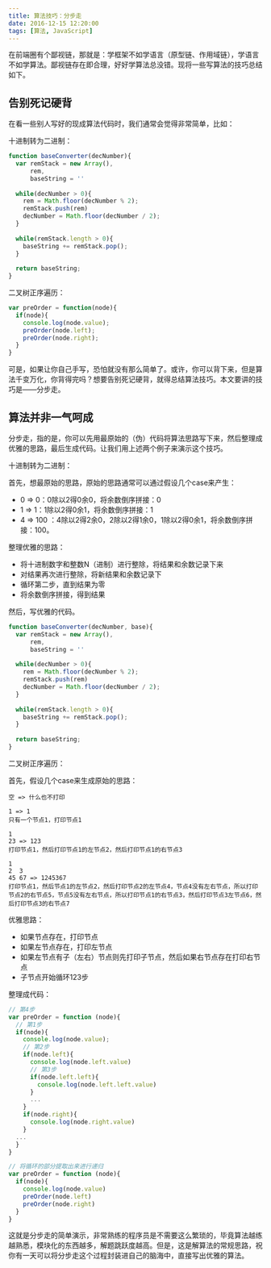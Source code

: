 ```yaml
---
title: 算法技巧：分步走
date: 2016-12-15 12:20:00
tags: [算法, JavaScript]
---
```


在前端圈有个鄙视链，那就是：学框架不如学语言（原型链、作用域链），学语言不如学算法。鄙视链存在即合理，好好学算法总没错。现将一些写算法的技巧总结如下。

<!--more-->

## 告别死记硬背

在看一些别人写好的现成算法代码时，我们通常会觉得非常简单，比如：

十进制转为二进制：

```js
function baseConverter(decNumber){
  var remStack = new Array(),
      rem,
      baseString = ''
      
  while(decNumber > 0){
    rem = Math.floor(decNumber % 2);
    remStack.push(rem)
    decNumber = Math.floor(decNumber / 2);
  }
  
  while(remStack.length > 0){
    baseString += remStack.pop();
  }
  
  return baseString;
}
```

二叉树正序遍历：

```js
var preOrder = function(node){
  if(node){
    console.log(node.value);
    preOrder(node.left);
    preOrder(node.right);
  }
}
```

可是，如果让你自己手写，恐怕就没有那么简单了。或许，你可以背下来，但是算法千变万化，你背得完吗？想要告别死记硬背，就得总结算法技巧。本文要讲的技巧是——分步走。

## 算法并非一气呵成

分步走，指的是，你可以先用最原始的（伪）代码将算法思路写下来，然后整理成优雅的思路，最后生成代码。让我们用上述两个例子来演示这个技巧。

十进制转为二进制：

首先，想最原始的思路，原始的思路通常可以通过假设几个case来产生：

- 0 => 0：0除以2得0余0，将余数倒序拼接：0
- 1 => 1：1除以2得0余1，将余数倒序拼接：1
- 4 => 100 ：4除以2得2余0，2除以2得1余0，1除以2得0余1，将余数倒序拼接：100。


整理优雅的思路：

- 将十进制数字和整数N（进制）进行整除，将结果和余数记录下来
- 对结果再次进行整除，将新结果和余数记录下
- 循环第二步，直到结果为零
- 将余数倒序拼接，得到结果

然后，写优雅的代码。

```js
function baseConverter(decNumber, base){
  var remStack = new Array(),
      rem,
      baseString = ''
      
  while(decNumber > 0){
    rem = Math.floor(decNumber % 2);
    remStack.push(rem)
    decNumber = Math.floor(decNumber / 2);
  }
  
  while(remStack.length > 0){
    baseString += remStack.pop();
  }
  
  return baseString; 
}
```

二叉树正序遍历：

首先，假设几个case来生成原始的思路：

```
空 => 什么也不打印 
```

```
1 => 1 
只有一个节点1，打印节点1
```
```
1
23 => 123 
打印节点1，然后打印节点1的左节点2，然后打印节点1的右节点3
```

```
1
2  3    
45 67 => 1245367 
打印节点1，然后节点1的左节点2，然后打印节点2的左节点4，节点4没有左右节点，所以打印节点2的右节点5，节点5没有左右节点，所以打印节点1的右节点3，然后打印节点3左节点6，然后打印节点3的右节点7
```

优雅思路：

- 如果节点存在，打印节点
- 如果左节点存在，打印左节点
- 如果左节点有子（左右）节点则先打印子节点，然后如果右节点存在打印右节点
- 子节点开始循环123步

整理成代码：

```js
// 第4步
var preOrder = function (node){
  // 第1步
  if(node){
    console.log(node.value);
    // 第2步
    if(node.left){
      console.log(node.left.value)
      // 第3步
	  if(node.left.left){
	    console.log(node.left.left.value)
	  }
	  ...
    }
    if(node.right){
      console.log(node.right.value)
    }
  ...
  }
}

// 将循环的部分提取出来进行递归
var preOrder = function (node){
  if(node){
    console.log(node.value)
    preOrder(node.left)
    preOrder(node.right)
  }
}
```

这就是分步走的简单演示，非常熟练的程序员是不需要这么繁琐的，毕竟算法越练越熟悉，模块化的东西越多，解题跳跃度越高。但是，这是解算法的常规思路，祝你有一天可以将分步走这个过程封装进自己的脑海中，直接写出优雅的算法。
